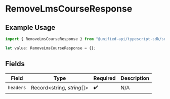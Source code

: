 # RemoveLmsCourseResponse

## Example Usage

```typescript
import { RemoveLmsCourseResponse } from "@unified-api/typescript-sdk/sdk/models/operations";

let value: RemoveLmsCourseResponse = {};
```

## Fields

| Field                      | Type                       | Required                   | Description                |
| -------------------------- | -------------------------- | -------------------------- | -------------------------- |
| `headers`                  | Record<string, *string*[]> | :heavy_check_mark:         | N/A                        |